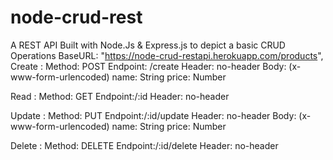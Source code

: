 # node-crud-rest
A REST API Built with Node.Js &amp; Express.js to depict a basic CRUD Operations
BaseURL: "https://node-crud-restapi.herokuapp.com/products",
Create : 
        Method: POST 
        Endpoint: /create
        Header: no-header
        Body: (x-www-form-urlencoded)
          name: String
          price: Number
          
Read   : 
        Method: GET
        Endpoint:/:id
        Header: no-header
        
Update :
        Method: PUT
        Endpoint:/:id/update
        Header: no-header
        Body: (x-www-form-urlencoded)
          name: String
          price: Number
          
Delete : 
        Method: DELETE
        Endpoint:/:id/delete
        Header: no-header
